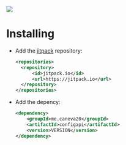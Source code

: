 [![](https://jitpack.io/v/me.caneva20/configapi.svg)](https://jitpack.io/#me.caneva20/configapi)

# Installing

* Add the [jitpack](http://jitpack.io) repository:
  ```xml
  <repositories>
    <repository>
        <id>jitpack.io</id>
        <url>https://jitpack.io</url>
    </repository>
  </repositories>
  ```

* Add the depency:
  ```xml
  <dependency>
      <groupId>me.caneva20</groupId>
      <artifactId>configapi</artifactId>
      <version>VERSION</version>
  </dependency>
  ```
